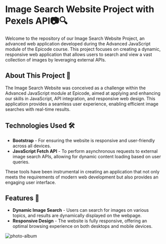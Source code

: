 # Image Search Website Project with Pexels API📷🔍

Welcome to the repository of our Image Search Website Project, an advanced web application developed during the Advanced JavaScript module of the Epicode course. This project focuses on creating a dynamic, responsive web application that allows users to search and view a vast collection of images by leveraging external APIs.

## About This Project 📘

The Image Search Website was conceived as a challenge within the Advanced JavaScript module at Epicode, aimed at applying and enhancing our skills in JavaScript, API integration, and responsive web design. This application provides a seamless user experience, enabling efficient image searches with real-time results.

## Technologies Used 🛠️

- **Bootstrap** - For ensuring the website is responsive and user-friendly across all devices.
- **JavaScript Fetch API** - To perform asynchronous requests to external image search APIs, allowing for dynamic content loading based on user queries.

These tools have been instrumental in creating an application that not only meets the requirements of modern web development but also provides an engaging user interface.

## Features 🌟

- **Dynamic Image Search** - Users can search for images on various topics, and results are dynamically displayed on the webpage.
- **Responsive Design** - The website is fully responsive, offering an optimal browsing experience on both desktops and mobile devices.

  
![photo-album](https://github.com/Aoblu87/M4-D3-Album-di-fotografie/assets/126720391/e24e9f45-cfbc-4585-842a-ba8c67dc7e26)


